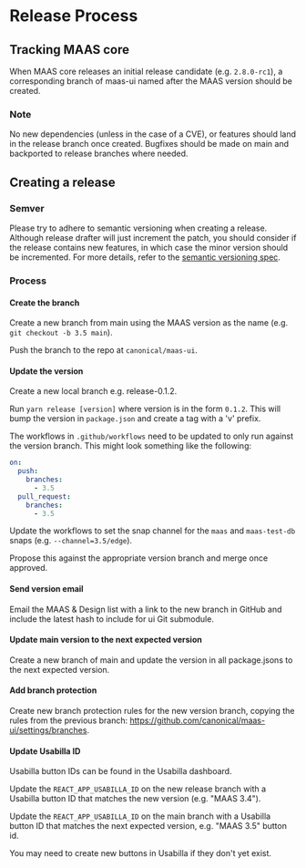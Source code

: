 # Release Process

## Tracking MAAS core

When MAAS core releases an initial release candidate (e.g. `2.8.0-rc1`), a corresponding branch of maas-ui named after the MAAS
version should be created.

### Note

No new dependencies (unless in the case of a CVE), or features should land in
the release branch once created. Bugfixes should be made on main and backported to release branches where needed.

## Creating a release

### Semver

Please try to adhere to semantic versioning when creating a release. Although release drafter will just increment the patch, you should consider if the release contains new features, in which case the minor version should be incremented. For more details, refer to the [semantic versioning spec](https://semver.org/).

### Process

#### Create the branch

Create a new branch from main using the MAAS version as the name (e.g. `git checkout -b 3.5 main`).

Push the branch to the repo at `canonical/maas-ui`.

#### Update the version

Create a new local branch e.g. release-0.1.2.

Run `yarn release [version]` where version is in the form `0.1.2`. This will bump the version in `package.json` and create a tag with a 'v' prefix.

The workflows in `.github/workflows` need to be updated to only run against the version
branch. This might look something like the following:

```yaml
on:
  push:
    branches:
      - 3.5
  pull_request:
    branches:
      - 3.5
```

Update the workflows to set the snap channel for the `maas` and
`maas-test-db` snaps (e.g. `--channel=3.5/edge`).

Propose this against the appropriate version branch and merge once approved.

#### Send version email

Email the MAAS & Design list with a link to the new branch in GitHub and include
the latest hash to include for ui Git submodule.

#### Update main version to the next expected version

Create a new branch of main and update the version in all package.jsons to the next expected version.

#### Add branch protection

Create new branch protection rules for the new version branch, copying the rules from the previous branch: https://github.com/canonical/maas-ui/settings/branches.

#### Update Usabilla ID

Usabilla button IDs can be found in the Usabilla dashboard.

Update the `REACT_APP_USABILLA_ID` on the new release branch with a Usabilla button ID that matches the new version (e.g. "MAAS 3.4").

Update the `REACT_APP_USABILLA_ID` on the main branch with a Usabilla button ID that matches the next expected version, e.g. "MAAS 3.5" button id.

You may need to create new buttons in Usabilla if they don't yet exist.
